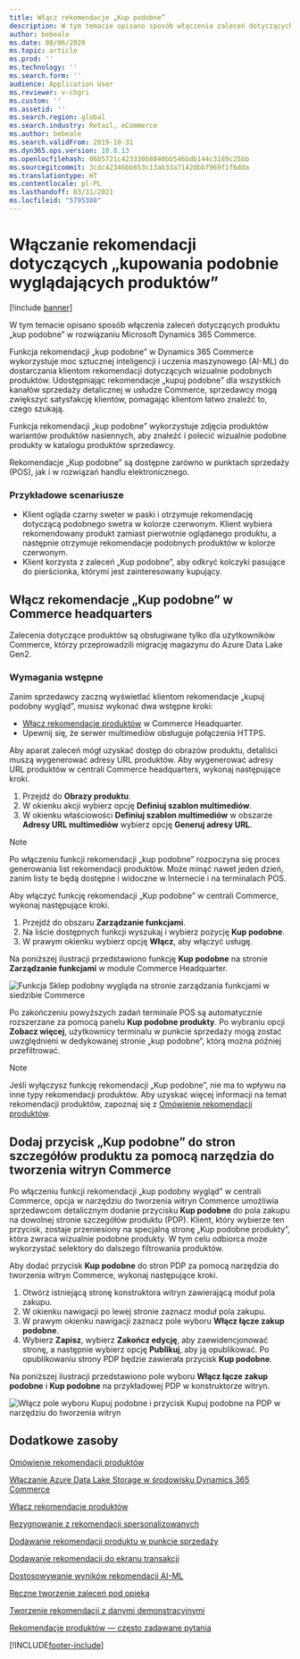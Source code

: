 ```yaml
---
title: Włącz rekomendacje „Kup podobne”
description: W tym temacie opisano sposób włączenia zaleceń dotyczących produktu „kup podobne” w rozwiązaniu Microsoft Dynamics 365 Commerce.
author: bebeale
ms.date: 08/06/2020
ms.topic: article
ms.prod: ''
ms.technology: ''
ms.search.form: ''
audience: Application User
ms.reviewer: v-chgri
ms.custom: ''
ms.assetid: ''
ms.search.region: global
ms.search.industry: Retail, eCommerce
ms.author: bebeale
ms.search.validFrom: 2019-10-31
ms.dyn365.ops.version: 10.0.13
ms.openlocfilehash: 06b5721c423330b8840bb546bdb144c3189c25bb
ms.sourcegitcommit: 3cdc42346bb653c13ab33a7142dbb7969f1f6dda
ms.translationtype: HT
ms.contentlocale: pl-PL
ms.lasthandoff: 03/31/2021
ms.locfileid: "5795388"
---
```

# <a name="enable-shop-similar-looks-recommendations"></a>Włączanie rekomendacji dotyczących „kupowania podobnie wyglądających produktów”

[!include [banner](includes/banner.md)]

W tym temacie opisano sposób włączenia zaleceń dotyczących produktu „kup podobne” w rozwiązaniu Microsoft Dynamics 365 Commerce.

Funkcja rekomendacji „kup podobne” w Dynamics 365 Commerce wykorzystuje moc sztucznej inteligencji i uczenia maszynowego (AI-ML) do dostarczania klientom rekomendacji dotyczących wizualnie podobnych produktów. Udostępniając rekomendacje „kupuj podobne” dla wszystkich kanałów sprzedaży detalicznej w usłudze Commerce, sprzedawcy mogą zwiększyć satysfakcję klientów, pomagając klientom łatwo znaleźć to, czego szukają.

Funkcja rekomendacji „kup podobne” wykorzystuje zdjęcia produktów wariantów produktów nasiennych, aby znaleźć i polecić wizualnie podobne produkty w katalogu produktów sprzedawcy. 

Rekomendacje „Kup podobne” są dostępne zarówno w punktach sprzedaży (POS), jak i w rozwiązań handlu elektronicznego.

### <a name="example-scenarios"></a>Przykładowe scenariusze

- Klient ogląda czarny sweter w paski i otrzymuje rekomendację dotyczącą podobnego swetra w kolorze czerwonym. Klient wybiera rekomendowany produkt zamiast pierwotnie oglądanego produktu, a następnie otrzymuje rekomendacje podobnych produktów w kolorze czerwonym. 
- Klient korzysta z zaleceń „Kup podobne”, aby odkryć kolczyki pasujące do pierścionka, którymi jest zainteresowany kupujący.

## <a name="enable-shop-similar-looks-recommendations-in-commerce-headquarters"></a>Włącz rekomendacje „Kup podobne” w Commerce headquarters

Zalecenia dotyczące produktów są obsługiwane tylko dla użytkowników Commerce, którzy przeprowadzili migrację magazynu do Azure Data Lake Gen2.

### <a name="prerequisites"></a>Wymagania wstępne

Zanim sprzedawcy zaczną wyświetlać klientom rekomendacje „kupuj podobny wygląd”, musisz wykonać dwa wstępne kroki:

- [Włącz rekomendacje produktów](enable-product-recommendations.md) w Commerce Headquarter.
- Upewnij się, że serwer multimediów obsługuje połączenia HTTPS.

Aby aparat zaleceń mógł uzyskać dostęp do obrazów produktu, detaliści muszą wygenerować adresy URL produktów. Aby wygenerować adresy URL produktów w centrali Commerce headquarters, wykonaj następujące kroki.

1. Przejdź do **Obrazy produktu**.
1. W okienku akcji wybierz opcję **Definiuj szablon multimediów**.
1. W okienku właściowości **Definiuj szablon multimediów** w obszarze **Adresy URL multimediów** wybierz opcję **Generuj adresy URL**.

> [!NOTE]
> Po włączeniu funkcji rekomendacji „kup podobne” rozpoczyna się proces generowania list rekomendacji produktów. Może minąć nawet jeden dzień, zanim listy te będą dostępne i widoczne w Internecie i na terminalach POS.

Aby włączyć funkcję rekomendacji „Kup podobne” w centrali Commerce, wykonaj następujące kroki.

1. Przejdź do obszaru **Zarządzanie funkcjami**.
1. Na liście dostępnych funkcji wyszukaj i wybierz pozycję **Kup podobne**.
1. W prawym okienku wybierz opcję **Włącz**, aby włączyć usługę.

Na poniższej ilustracji przedstawiono funkcję **Kup podobne** na stronie **Zarządzanie funkcjami** w module Commerce Headquarter.

![Funkcja Sklep podobny wygląda na stronie zarządzania funkcjami w siedzibie Commerce](./media/enableshopsimilarlooks.png)

Po zakończeniu powyższych zadań terminale POS są automatycznie rozszerzane za pomocą panelu **Kup podobne produkty**. Po wybraniu opcji **Zobacz więcej**, użytkownicy terminalu w punkcie sprzedaży mogą zostać uwzględnieni w dedykowanej stronie „kup podobne”, którą można później przefiltrować.

> [!NOTE]
> Jeśli wyłączysz funkcję rekomendacji „Kup podobne”, nie ma to wpływu na inne typy rekomendacji produktów. Aby uzyskać więcej informacji na temat rekomendacji produktów, zapoznaj się z [Omówienie rekomendacji produktów](product-recommendations.md).

## <a name="add-a-shop-similar-looks-button-to-product-details-pages-by-using-commerce-site-builder"></a>Dodaj przycisk „Kup podobne” do stron szczegółów produktu za pomocą narzędzia do tworzenia witryn Commerce

Po włączeniu funkcji rekomendacji „kup podobny wygląd” w centrali Commerce, opcja w narzędziu do tworzenia witryn Commerce umożliwia sprzedawcom detalicznym dodanie przycisku **Kup podobne** do pola zakupu na dowolnej stronie szczegółów produktu (PDP). Klient, który wybierze ten przycisk, zostaje przeniesiony na specjalną stronę „Kup podobne produkty”, która zwraca wizualnie podobne produkty. W tym celu odbiorca może wykorzystać selektory do dalszego filtrowania produktów.

Aby dodać przycisk **Kup podobne** do stron PDP za pomocą narzędzia do tworzenia witryn Commerce, wykonaj następujące kroki.

1. Otwórz istniejącą stronę konstruktora witryn zawierającą moduł pola zakupu.
1. W okienku nawigacji po lewej stronie zaznacz moduł pola zakupu.
1. W prawym okienku nawigacji zaznacz pole wyboru **Włącz łącze zakup podobne**.
1. Wybierz **Zapisz**, wybierz **Zakończ edycję**, aby zaewidencjonować stronę, a następnie wybierz opcję **Publikuj**, aby ją opublikować. Po opublikowaniu strony PDP będzie zawierała przycisk **Kup podobne**.

Na poniższej ilustracji przedstawiono pole wyboru **Włącz łącze zakup podobne** i **Kup podobne** na przykładowej PDP w konstruktorze witryn.

![Włącz pole wyboru Kupuj podobne i przycisk Kupuj podobne na PDP w narzędziu do tworzenia witryn](./media/SSLecomtooling.png)

## <a name="additional-resources"></a>Dodatkowe zasoby

[Omówienie rekomendacji produktów](product-recommendations.md)

[Włączanie Azure Data Lake Storage w środowisku Dynamics 365 Commerce](enable-adls-environment.md)

[Włącz rekomendacje produktów](enable-product-recommendations.md)

[Rezygnowanie z rekomendacji spersonalizowanych](personalization-gdpr.md)

[Dodawanie rekomendacji produktu w punkcie sprzedaży](product.md)

[Dodawanie rekomendacji do ekranu transakcji](add-recommendations-control-pos-screen.md)

[Dostosowywanie wyników rekomendacji AI-ML](modify-product-recommendation-results.md)

[Ręczne tworzenie zaleceń pod opieką](create-editorial-recommendation-lists.md)

[Tworzenie rekomendacji z danymi demonstracyjnymi](product-recommendations-demo-data.md)

[Rekomendacje produktów — często zadawane pytania](faq-recommendations.md)


[!INCLUDE[footer-include](../includes/footer-banner.md)]
